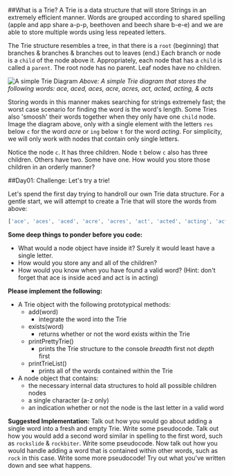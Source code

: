 ##What is a Trie?
A Trie is a data structure that will store Strings in an extremely efficient manner.  Words are grouped according to shared spelling (apple and app share a-p-p,  beethoven and beech share b-e-e) and we are able to store multiple words using less repeated letters.

The Trie structure resembles a tree, in that there is a `root` (beginning) that branches & branches & branches out to leaves (end.) Each branch or node is a `child` of the node above it.  Appropriately, each node that has a `child` is called a `parent`.  The root node has no parent. Leaf nodes have no children.

![A simple Trie Diagram](http://meandmark.com/blog/wp-content/uploads/2012/07/TrieExampleCropped.png)
*Above: A simple Trie diagram that stores the following words: ace, aced, aces, acre, acres, act, acted, acting, & acts*

 Storing words in this manner makes searching for strings extremely fast; the worst case scenario for finding the word is the word's length.  Some Tries also 'smoosh' their words together when they only have one `child` node. Image the diagram above, only with a single element with the letters `res` below `c` for the word *acre* or `ing` below `t` for the word *acting*.  For simplicity, we will only work with nodes that contain only single letters.

Notice the node `c`. It has three children.  Node `t` below `c` also has three children.  Others have two. Some have one.  How would you store those children in an orderly manner?  



##Day01: Challenge: Let's try a trie!

Let's spend the first day trying to handroll our own Trie data structure.  For a gentle start, we will attempt to create a Trie that will store the words from above: 

```javascript
['ace', 'aces', 'aced', 'acre', 'acres', 'act', 'acted', 'acting', 'acts']
```


**Some deep things to ponder before you code:**
- What would a node object have inside it? Surely it would least have a single letter.  
- How would you store any and all of the children?  
- How would you know when you have found a valid word? (Hint: don't forget that ace is inside aced and act is in acting)

**Please implement the following:**
- A Trie object with the following prototypical methods:
	- add(word)
		- integrate the word into the Trie
	- exists(word)
		- returns whether or not the word exists within the Trie
	- printPrettyTrie() 
		- prints the Trie structure to the console *breadth* first not *depth* first
	- printTrieList()
		- prints all of the words contained within the Trie
- A node object that contains:
	-  the necessary internal data structures to hold all possible children nodes
	-  a single character (a-z only)
	-  an indication whether or not the node is the last letter in a valid word


**Suggested Implementation:** Talk out how you would go about adding a single word into a fresh and empty Trie.  Write some pseudocode.  Talk out how you would add a second word similar in spelling to the first word, such as `rockslide` & `rockbiter`. Write some pseudocode. Now talk out how you would handle adding a word that is contained within other words, such as `rock` in this case.  Write some more pseudocode!  Try out what you've written down and see what happens.

